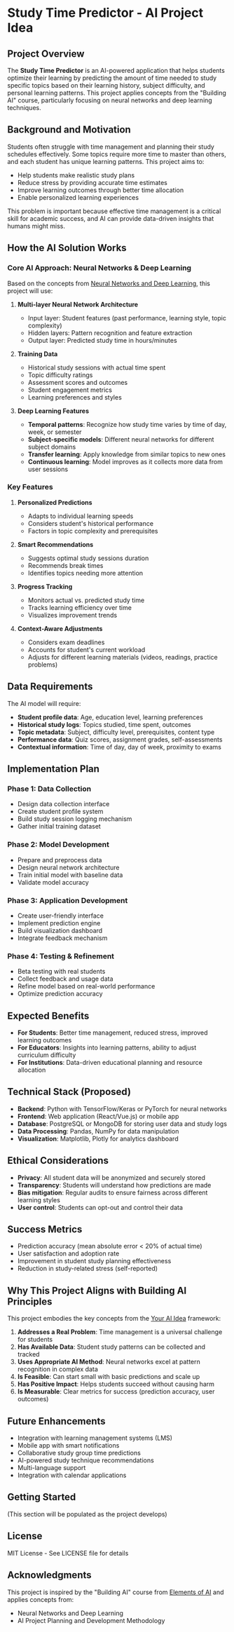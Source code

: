 # Study Time Predictor - AI Project Idea

## Project Overview

The **Study Time Predictor** is an AI-powered application that helps students optimize their learning by predicting the amount of time needed to study specific topics based on their learning history, subject difficulty, and personal learning patterns. This project applies concepts from the "Building AI" course, particularly focusing on neural networks and deep learning techniques.

## Background and Motivation

Students often struggle with time management and planning their study schedules effectively. Some topics require more time to master than others, and each student has unique learning patterns. This project aims to:

- Help students make realistic study plans
- Reduce stress by providing accurate time estimates
- Improve learning outcomes through better time allocation
- Enable personalized learning experiences

This problem is important because effective time management is a critical skill for academic success, and AI can provide data-driven insights that humans might miss.

## How the AI Solution Works

### Core AI Approach: Neural Networks & Deep Learning

Based on the concepts from [Neural Networks and Deep Learning](https://buildingai.elementsofai.com/Neural-Networks/deep-learning), this project will use:

1. **Multi-layer Neural Network Architecture**
   - Input layer: Student features (past performance, learning style, topic complexity)
   - Hidden layers: Pattern recognition and feature extraction
   - Output layer: Predicted study time in hours/minutes

2. **Training Data**
   - Historical study sessions with actual time spent
   - Topic difficulty ratings
   - Assessment scores and outcomes
   - Student engagement metrics
   - Learning preferences and styles

3. **Deep Learning Features**
   - **Temporal patterns**: Recognize how study time varies by time of day, week, or semester
   - **Subject-specific models**: Different neural networks for different subject domains
   - **Transfer learning**: Apply knowledge from similar topics to new ones
   - **Continuous learning**: Model improves as it collects more data from user sessions

### Key Features

1. **Personalized Predictions**
   - Adapts to individual learning speeds
   - Considers student's historical performance
   - Factors in topic complexity and prerequisites

2. **Smart Recommendations**
   - Suggests optimal study sessions duration
   - Recommends break times
   - Identifies topics needing more attention

3. **Progress Tracking**
   - Monitors actual vs. predicted study time
   - Tracks learning efficiency over time
   - Visualizes improvement trends

4. **Context-Aware Adjustments**
   - Considers exam deadlines
   - Accounts for student's current workload
   - Adjusts for different learning materials (videos, readings, practice problems)

## Data Requirements

The AI model will require:

- **Student profile data**: Age, education level, learning preferences
- **Historical study logs**: Topics studied, time spent, outcomes
- **Topic metadata**: Subject, difficulty level, prerequisites, content type
- **Performance data**: Quiz scores, assignment grades, self-assessments
- **Contextual information**: Time of day, day of week, proximity to exams

## Implementation Plan

### Phase 1: Data Collection
- Design data collection interface
- Create student profile system
- Build study session logging mechanism
- Gather initial training dataset

### Phase 2: Model Development
- Prepare and preprocess data
- Design neural network architecture
- Train initial model with baseline data
- Validate model accuracy

### Phase 3: Application Development
- Create user-friendly interface
- Implement prediction engine
- Build visualization dashboard
- Integrate feedback mechanism

### Phase 4: Testing & Refinement
- Beta testing with real students
- Collect feedback and usage data
- Refine model based on real-world performance
- Optimize prediction accuracy

## Expected Benefits

- **For Students**: Better time management, reduced stress, improved learning outcomes
- **For Educators**: Insights into learning patterns, ability to adjust curriculum difficulty
- **For Institutions**: Data-driven educational planning and resource allocation

## Technical Stack (Proposed)

- **Backend**: Python with TensorFlow/Keras or PyTorch for neural networks
- **Frontend**: Web application (React/Vue.js) or mobile app
- **Database**: PostgreSQL or MongoDB for storing user data and study logs
- **Data Processing**: Pandas, NumPy for data manipulation
- **Visualization**: Matplotlib, Plotly for analytics dashboard

## Ethical Considerations

- **Privacy**: All student data will be anonymized and securely stored
- **Transparency**: Students will understand how predictions are made
- **Bias mitigation**: Regular audits to ensure fairness across different learning styles
- **User control**: Students can opt-out and control their data

## Success Metrics

- Prediction accuracy (mean absolute error < 20% of actual time)
- User satisfaction and adoption rate
- Improvement in student study planning effectiveness
- Reduction in study-related stress (self-reported)

## Why This Project Aligns with Building AI Principles

This project embodies the key concepts from the [Your AI Idea](https://buildingai.elementsofai.com/Conclusion/your-ai-idea) framework:

1. **Addresses a Real Problem**: Time management is a universal challenge for students
2. **Has Available Data**: Student study patterns can be collected and tracked
3. **Uses Appropriate AI Method**: Neural networks excel at pattern recognition in complex data
4. **Is Feasible**: Can start small with basic predictions and scale up
5. **Has Positive Impact**: Helps students succeed without causing harm
6. **Is Measurable**: Clear metrics for success (prediction accuracy, user outcomes)

## Future Enhancements

- Integration with learning management systems (LMS)
- Mobile app with smart notifications
- Collaborative study group time predictions
- AI-powered study technique recommendations
- Multi-language support
- Integration with calendar applications

## Getting Started

(This section will be populated as the project develops)

## License

MIT License - See LICENSE file for details

## Acknowledgments

This project is inspired by the "Building AI" course from [Elements of AI](https://www.elementsofai.com/) and applies concepts from:
- Neural Networks and Deep Learning
- AI Project Planning and Development Methodology